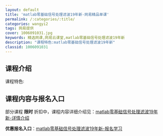 ```yaml
---
layout: default
title: 'matlab零基础信号处理滤波19年新-网易精品单课'
permalink: /:categories/:title/
categories: wangyi2
tags: 网易提供
cover: 1006091031.jpg
keywords: 精选网课,网易云课堂,matlab零基础信号处理滤波19年新
description: "课程特色:matlab零基础信号处理滤波19年新"
classid: 1006091031
---
```


## 课程介绍

课程特色:

## 课程内容与报名入口

部分课程 **限时** 折扣中，课程内容详细介绍见：[matlab零基础信号处理滤波19年新-详情介绍](https://study.163.com/course/introduction/1006091031.htm?share=1&shareId=1025206652&utm_campaign=share&utm_medium=iphoneShare&utm_source=&utm_u=1025206652)

**优惠报名入口**：[matlab零基础信号处理滤波19年新-报名学习](https://study.163.com/course/introduction/1006091031.htm?share=1&shareId=1025206652&utm_campaign=share&utm_medium=iphoneShare&utm_source=&utm_u=1025206652)

